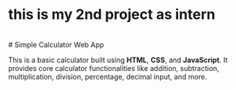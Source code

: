 # this is my 2nd project as intern
<br>
# Simple Calculator Web App

This is a basic calculator built using **HTML**, **CSS**, and **JavaScript**. It provides core calculator functionalities like addition, subtraction, multiplication, division, percentage, decimal input, and more.